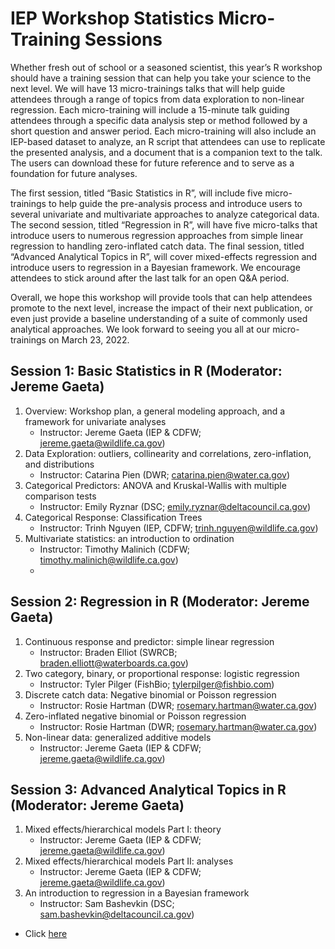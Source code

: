 # IEP Workshop Statistics Micro-Training Sessions

Whether fresh out of school or a seasoned scientist, this year’s R workshop should have a training session that can help you take your science to the next level. We will have 13 micro-trainings talks that will help guide attendees through a range of topics from data exploration to non-linear regression. Each micro-training will include a 15-minute talk guiding attendees through a specific data analysis step or method followed by a short question and answer period. Each micro-training will also include an IEP-based dataset to analyze, an R script that attendees can use to replicate the presented analysis, and a document that is a companion text to the talk. The users can download these for future reference and to serve as a foundation for future analyses. 

The first session, titled “Basic Statistics in R”, will include five micro-trainings to help guide the pre-analysis process and introduce users to several univariate and multivariate approaches to analyze categorical data. The second session, titled “Regression in R”, will have five micro-talks that introduce users to numerous regression approaches from simple linear regression to handling zero-inflated catch data. The final session, titled “Advanced Analytical Topics in R”, will cover mixed-effects regression and introduce users to regression in a Bayesian framework. We encourage attendees to stick around after the last talk for an open Q&A period. 

Overall, we hope this workshop will provide tools that can help attendees promote to the next level, increase the impact of their next publication, or even just provide a baseline understanding of a suite of commonly used analytical approaches. We look forward to seeing you all at our micro-trainings on March 23, 2022.

## Session 1: Basic Statistics in R (Moderator: Jereme Gaeta)

1.	Overview: Workshop plan, a general modeling approach, and a framework for univariate analyses
    -	Instructor: Jereme Gaeta (IEP & CDFW; jereme.gaeta@wildlife.ca.gov)
2.	Data Exploration: outliers, collinearity and correlations, zero-inflation, and distributions
    -	Instructor: Catarina Pien (DWR; catarina.pien@water.ca.gov)
3.	Categorical Predictors: ANOVA and Kruskal-Wallis with multiple comparison tests 
    -	Instructor: Emily Ryznar (DSC; emily.ryznar@deltacouncil.ca.gov)
4.	Categorical Response: Classification Trees
    -	Instructor: Trinh Nguyen (IEP, CDFW; trinh.nguyen@wildlife.ca.gov)
5.	Multivariate statistics: an introduction to ordination
    -	Instructor: Timothy Malinich (CDFW; timothy.malinich@wildlife.ca.gov)
    -	
## Session 2: Regression in R (Moderator: Jereme Gaeta)

1.	Continuous response and predictor: simple linear regression
    -	Instructor: Braden Elliot (SWRCB; braden.elliott@waterboards.ca.gov)
2.	Two category, binary, or proportional response: logistic regression 
    -	Instructor: Tyler Pilger (FishBio; tylerpilger@fishbio.com)
3.	Discrete catch data: Negative binomial or Poisson regression
    -	Instructor: Rosie Hartman (DWR; rosemary.hartman@water.ca.gov)
4.	Zero-inflated negative binomial or Poisson regression
    -	Instructor: Rosie Hartman (DWR; rosemary.hartman@water.ca.gov)
5.	Non-linear data: generalized additive models
    -	Instructor: Jereme Gaeta (IEP & CDFW; jereme.gaeta@wildlife.ca.gov)

## Session 3: Advanced Analytical Topics in R (Moderator: Jereme Gaeta)

1.	Mixed effects/hierarchical models Part I: theory
    -	Instructor: Jereme Gaeta (IEP & CDFW; jereme.gaeta@wildlife.ca.gov)
2.	Mixed effects/hierarchical models Part II: analyses
    -	Instructor: Jereme Gaeta (IEP & CDFW; jereme.gaeta@wildlife.ca.gov)
3.	An introduction to regression in a Bayesian framework
    -	Instructor: Sam Bashevkin (DSC; sam.bashevkin@deltacouncil.ca.gov)




- Click [here](quora.com/profile/Ashish-Kulkarni-100)
